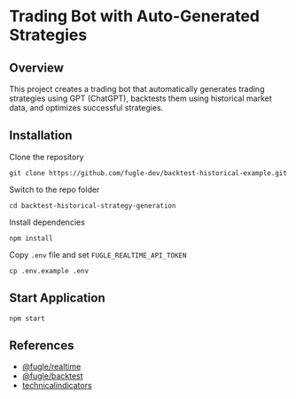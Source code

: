 # Trading Bot with Auto-Generated Strategies

## Overview
This project creates a trading bot that automatically generates trading strategies using GPT (ChatGPT), backtests them using historical market data, and optimizes successful strategies.

## Installation

Clone the repository

    git clone https://github.com/fugle-dev/backtest-historical-example.git

Switch to the repo folder

    cd backtest-historical-strategy-generation
    
Install dependencies
    
    npm install

Copy `.env` file and set `FUGLE_REALTIME_API_TOKEN`

    cp .env.example .env

## Start Application

    npm start

## References

- [@fugle/realtime](https://github.com/fugle-dev/fugle-realtime-node)
- [@fugle/backtest](https://github.com/fugle-dev/fugle-backtest-node)
- [technicalindicators](https://github.com/anandanand84/technicalindicators)



